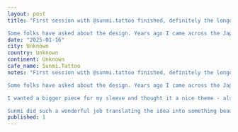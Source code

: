 ```yaml
---
layout: post
title: "First session with @sunmi.tattoo finished, definitely the longest sit Iâve managed, an experience.

Some folks have asked about the design. Years ago I came across the Japanese concept of âMono no"
date: "2025-01-16"
city: Unknown
country: Unknown
continent: Unknown
cafe_name: Sunmi.Tattoo
notes: "First session with @sunmi.tattoo finished, definitely the longest sit Iâve managed, an experience.

Some folks have asked about the design. Years ago I came across the Japanese concept of âMono no awareâ - the pathos of things. The gentle sadness you feel at the impermanence of life. Often represented by the Sakura âcherry blossomâ which is never more beautiful than right before it starts dying. 

I wanted a bigger piece for my sleeve and thought it a nice theme - also I love the cherry blossoms here in Vancouver every year and am always sad to see them go.

Sunmi did such a wonderful job translating the idea into something beautiful-and cheering me on for the last hour that really fucking sucked."
published: 1
---
```

